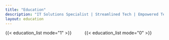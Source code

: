 ```yaml
---
title: "Education"
description: "IT Solutions Specialist | Streamlined Tech | Empowered Teams | Secured Solutions"
layout: education
---
```


<div style="display:grid; grid-template-columns: 1fr 1fr">
<div style=" display:flex; flex-wrap:wrap; align-items:flex-start; flex-direction:column">
{{< education_list mode="1" >}}

</div>
<div style=" display:flex; flex-wrap:wrap; align-items:flex-start; flex-direction:column">
{{< education_list mode="0" >}}
</div>
</div>
